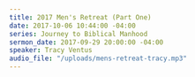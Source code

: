 ```yaml
---
title: 2017 Men's Retreat (Part One)
date: 2017-10-06 10:44:00 -04:00
series: Journey to Biblical Manhood
sermon_date: 2017-09-29 20:00:00 -04:00
speaker: Tracy Ventus
audio_file: "/uploads/mens-retreat-tracy.mp3"
---
```



